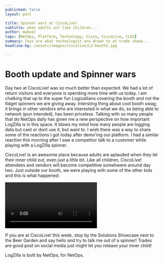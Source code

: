 ```yaml
---
published: false
layout: post

title: Spinner wars at CiscoLive!
subtitle: when adults act like children...
author: mwheat
tags: [NetOps, Platform, Technology, Cisco, CiscoLive, CLUS]
summary: Toys are what technologist are drawn to at trade shows...
headline-bg: /assets/images/ciscolive/LZ-booth2.jpg

---
```


# Booth update and Spinner wars
Day two at CiscoLive! was so much better than expected.  We had a lot of return visitors and everyone is spending more time with us today. I am chalking that up to the super fun Logizallians covering the booth and not the fidget spinners we are giving away. Intersting thing about cool booth swag; it brings in other vendors who are interested in what we do, so being able to network (pun intended), has been priceless. Talking with so many people that do NetOps daily has given me a new perspective on how important LogZilla is in this space. It blows my mind how many people are logging data but cant or dont use it, but want to. I wish there was a way to share some of the reactions I got today after demo'ing our platform. I had a similar reaction this morning after I saw a competitor talk to a customer while playing with a LogZilla spinner. 

CiscoLive! is an awesome place because adults are aplauded when they let their inner child out, even just a little bit. Like all children, CiscoLive! attendees and vendors will become competitive somehwere around day two. Just outside our booth, we were playing with some of the other kids and this is what happened:


![LZ-Spinner-vid](/assets/images/ciscolive/LZ-spinner-vid.m4v)


If you are at CiscoLive! this week, stop by the Solutions Showcase next to the Beer Garden and say hello and try to talk me out of a spinner! Trades are good post on social media just might let you release your inner child!


LogZilla is built by NetOps, for NetOps. 
